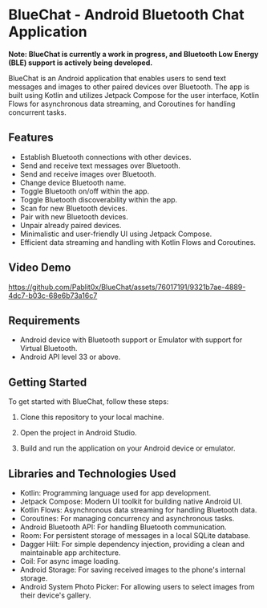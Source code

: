 # BlueChat - Android Bluetooth Chat Application

**Note: BlueChat is currently a work in progress, and Bluetooth Low Energy (BLE) support is actively being developed.**

BlueChat is an Android application that enables users to send text messages and images to other paired devices over Bluetooth. The app is built using Kotlin and utilizes Jetpack Compose for the user interface, Kotlin Flows for asynchronous data streaming, and Coroutines for handling concurrent tasks.

## Features

- Establish Bluetooth connections with other devices.
- Send and receive text messages over Bluetooth.
- Send and receive images over Bluetooth.
- Change device Bluetooth name.
- Toggle Bluetooth on/off within the app.
- Toggle Bluetooth discoverability within the app.
- Scan for new Bluetooth devices.
- Pair with new Bluetooth devices.
- Unpair already paired devices.
- Minimalistic and user-friendly UI using Jetpack Compose.
- Efficient data streaming and handling with Kotlin Flows and Coroutines.

## Video Demo
https://github.com/Pablit0x/BlueChat/assets/76017191/9321b7ae-4889-4dc7-b03c-68e6b73a16c7

## Requirements

- Android device with Bluetooth support or Emulator with support for Virtual Bluetooth.
- Android API level 33 or above.

## Getting Started

To get started with BlueChat, follow these steps:

1. Clone this repository to your local machine.

2. Open the project in Android Studio.

3. Build and run the application on your Android device or emulator.


## Libraries and Technologies Used

- Kotlin: Programming language used for app development.
- Jetpack Compose: Modern UI toolkit for building native Android UI.
- Kotlin Flows: Asynchronous data streaming for handling Bluetooth data.
- Coroutines: For managing concurrency and asynchronous tasks.
- Android Bluetooth API: For handling Bluetooth communication.
- Room: For persistent storage of messages in a local SQLite database.
- Dagger Hilt: For simple dependency injection, providing a clean and maintainable app architecture.
- Coil: For async image loading.
- Android Storage: For saving received images to the phone's internal storage.
- Android System Photo Picker: For allowing users to select images from their device's gallery.

